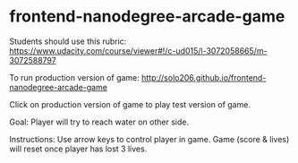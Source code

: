 frontend-nanodegree-arcade-game
===============================

Students should use this rubric: https://www.udacity.com/course/viewer#!/c-ud015/l-3072058665/m-3072588797

To run production version of game: http://solo206.github.io/frontend-nanodegree-arcade-game

Click on production version of game to play test version of game.

Goal: Player will try to reach water on other side.  

Instructions: Use arrow keys to control player in game.  Game (score & lives) will reset once player has lost 3 lives.

